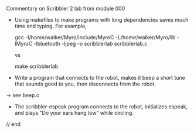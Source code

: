 Commentary on Scribbler 2 lab from module 000


- Using makefiles to make programs with long dependencies saves much time
  and typing. For example,

  gcc -I/home/walker/Myro/include/MyroC -L/home/walker/Myro/lib 
  -lMyroC -lbluetooth -ljpeg -o scribblerlab scribblerlab.c

  vs 

  make scribblerlab

- Write a program that connects to the robot, makes it beep a short tune
  that sounds good to you, then disconnects from the robot. 

-> see beep.c

- The scribbler-espeak program connects to the robot, initializes espeak, 
  and plays "Do your ears hang low" while circling.

// end

